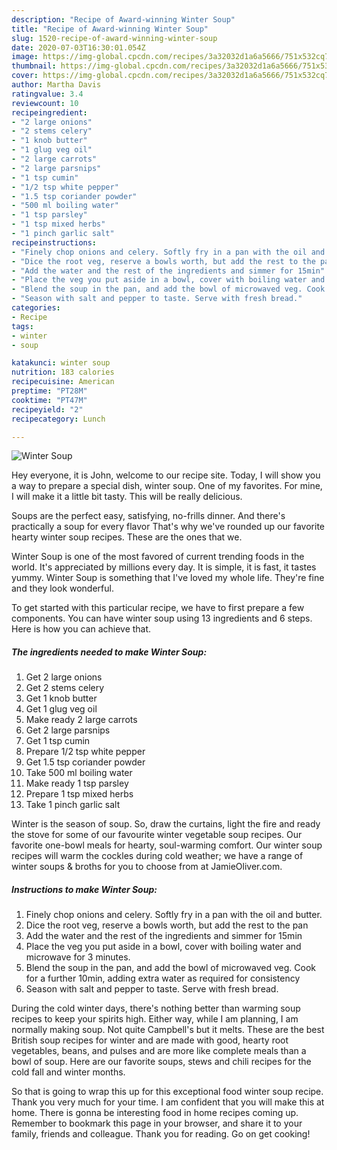 ```yaml
---
description: "Recipe of Award-winning Winter Soup"
title: "Recipe of Award-winning Winter Soup"
slug: 1520-recipe-of-award-winning-winter-soup
date: 2020-07-03T16:30:01.054Z
image: https://img-global.cpcdn.com/recipes/3a32032d1a6a5666/751x532cq70/winter-soup-recipe-main-photo.jpg
thumbnail: https://img-global.cpcdn.com/recipes/3a32032d1a6a5666/751x532cq70/winter-soup-recipe-main-photo.jpg
cover: https://img-global.cpcdn.com/recipes/3a32032d1a6a5666/751x532cq70/winter-soup-recipe-main-photo.jpg
author: Martha Davis
ratingvalue: 3.4
reviewcount: 10
recipeingredient:
- "2 large onions"
- "2 stems celery"
- "1 knob butter"
- "1 glug veg oil"
- "2 large carrots"
- "2 large parsnips"
- "1 tsp cumin"
- "1/2 tsp white pepper"
- "1.5 tsp coriander powder"
- "500 ml boiling water"
- "1 tsp parsley"
- "1 tsp mixed herbs"
- "1 pinch garlic salt"
recipeinstructions:
- "Finely chop onions and celery. Softly fry in a pan with the oil and butter."
- "Dice the root veg, reserve a bowls worth, but add the rest to the pan"
- "Add the water and the rest of the ingredients and simmer for 15min"
- "Place the veg you put aside in a bowl, cover with boiling water and microwave for 3 minutes."
- "Blend the soup in the pan, and add the bowl of microwaved veg. Cook for a further 10min, adding extra water as required for consistency"
- "Season with salt and pepper to taste. Serve with fresh bread."
categories:
- Recipe
tags:
- winter
- soup

katakunci: winter soup 
nutrition: 183 calories
recipecuisine: American
preptime: "PT28M"
cooktime: "PT47M"
recipeyield: "2"
recipecategory: Lunch

---
```



![Winter Soup](https://img-global.cpcdn.com/recipes/3a32032d1a6a5666/751x532cq70/winter-soup-recipe-main-photo.jpg)

Hey everyone, it is John, welcome to our recipe site. Today, I will show you a way to prepare a special dish, winter soup. One of my favorites. For mine, I will make it a little bit tasty. This will be really delicious.

Soups are the perfect easy, satisfying, no-frills dinner. And there&#39;s practically a soup for every flavor That&#39;s why we&#39;ve rounded up our favorite hearty winter soup recipes. These are the ones that we.

Winter Soup is one of the most favored of current trending foods in the world. It's appreciated by millions every day. It is simple, it is fast, it tastes yummy. Winter Soup is something that I've loved my whole life. They're fine and they look wonderful.


To get started with this particular recipe, we have to first prepare a few components. You can have winter soup using 13 ingredients and 6 steps. Here is how you can achieve that.

<!--inarticleads1-->

##### The ingredients needed to make Winter Soup:

1. Get 2 large onions
1. Get 2 stems celery
1. Get 1 knob butter
1. Get 1 glug veg oil
1. Make ready 2 large carrots
1. Get 2 large parsnips
1. Get 1 tsp cumin
1. Prepare 1/2 tsp white pepper
1. Get 1.5 tsp coriander powder
1. Take 500 ml boiling water
1. Make ready 1 tsp parsley
1. Prepare 1 tsp mixed herbs
1. Take 1 pinch garlic salt


Winter is the season of soup. So, draw the curtains, light the fire and ready the stove for some of our favourite winter vegetable soup recipes. Our favorite one-bowl meals for hearty, soul-warming comfort. Our winter soup recipes will warm the cockles during cold weather; we have a range of winter soups &amp; broths for you to choose from at JamieOliver.com. 

<!--inarticleads2-->

##### Instructions to make Winter Soup:

1. Finely chop onions and celery. Softly fry in a pan with the oil and butter.
1. Dice the root veg, reserve a bowls worth, but add the rest to the pan
1. Add the water and the rest of the ingredients and simmer for 15min
1. Place the veg you put aside in a bowl, cover with boiling water and microwave for 3 minutes.
1. Blend the soup in the pan, and add the bowl of microwaved veg. Cook for a further 10min, adding extra water as required for consistency
1. Season with salt and pepper to taste. Serve with fresh bread.


During the cold winter days, there&#39;s nothing better than warming soup recipes to keep your spirits high. Either way, while I am planning, I am normally making soup. Not quite Campbell&#39;s but it melts. These are the best British soup recipes for winter and are made with good, hearty root vegetables, beans, and pulses and are more like complete meals than a bowl of soup. Here are our favorite soups, stews and chili recipes for the cold fall and winter months. 

So that is going to wrap this up for this exceptional food winter soup recipe. Thank you very much for your time. I am confident that you will make this at home. There is gonna be interesting food in home recipes coming up. Remember to bookmark this page in your browser, and share it to your family, friends and colleague. Thank you for reading. Go on get cooking!
